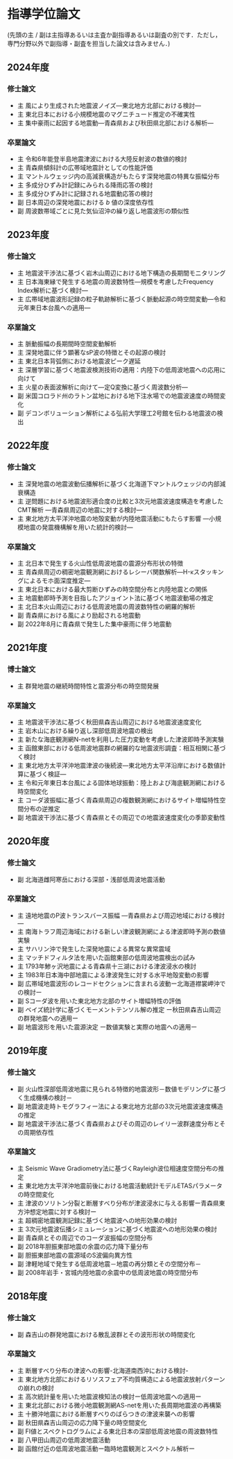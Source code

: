 # 指導学位論文

(先頭の<span class="thesis_main">主</span> / <span class="thesis_sub" >副</span>は主指導あるいは主査か副指導あるいは副査の別です．ただし，専門分野以外で副指導・副査を担当した論文は含みません．)

## 2024年度

### 修士論文

- <span class="thesis_main">主</span> 風により生成された地震波ノイズ—東北地方北部における検討—
- <span class="thesis_main">主</span> 東北日本における小規模地震のマグニチュード推定の不確実性
- <span class="thesis_main">主</span> 集中豪雨に起因する地震動—青森県および秋田県北部における解析—

### 卒業論文

- <span class="thesis_main">主</span> 令和6年能登半島地震津波における大陸反射波の数値的検討
- <span class="thesis_main">主</span> 青森県傾斜計の広帯域地震計としての性能評価
- <span class="thesis_main">主</span> マントルウェッジ内の高減衰構造がもたらす深発地震の特異な振幅分布
- <span class="thesis_main">主</span> 多成分ひずみ計記録にみられる降雨応答の検討
- <span class="thesis_main">主</span> 多成分ひずみ計に記録される地震動応答の検討
- <span class="thesis_sub" >副</span> 日本周辺の深発地震における $b$ 値の深度依存性
- <span class="thesis_sub" >副</span> 周波数帯域ごとに見た気仙沼沖の繰り返し地震波形の類似性

## 2023年度

### 修士論文

- <span class="thesis_main">主</span> 地震波干渉法に基づく岩木山周辺における地下構造の長期間モニタリング
- <span class="thesis_main">主</span> 日本海東縁で発生する地震の周波数特性―規模を考慮したFrequency Index解析に基づく検討―
- <span class="thesis_main">主</span> 広帯域地震波形記録の粒子軌跡解析に基づく脈動起源の時空間変動―令和元年東日本台風への適用―

### 卒業論文

- <span class="thesis_main">主</span> 脈動振幅の長期間時空間変動解析
- <span class="thesis_main">主</span> 深発地震に伴う顕著なsP波の特徴とその起源の検討
- <span class="thesis_main">主</span> 東北日本背弧側における地震波ピーク遅延
- <span class="thesis_main">主</span> 深層学習に基づく地震波検測技術の適用：内陸下の低周波地震への応用に向けて
- <span class="thesis_main">主</span> 火星の表面波解析に向けて―定Q変換に基づく周波数分析―
- <span class="thesis_sub" >副</span> 米国コロラド州のラトン盆地における地下注水場での地震波速度の時間変化
- <span class="thesis_sub" >副</span> デコンボリューション解析による弘前大学理工2号館を伝わる地震波の検出

## 2022年度

### 修士論文

- <span class="thesis_main">主</span> 深発地震の地震波動伝播解析に基づく北海道下マントルウェッジの内部減衰構造
- <span class="thesis_main">主</span> 逆問題における地震波形適合度の比較と3次元地震波速度構造を考慮したCMT解析 ―青森県周辺の地震に対する検討―
- <span class="thesis_main">主</span> 東北地方太平洋沖地震の地殻変動が内陸地震活動にもたらす影響 ―小規模地震の発震機構解を用いた統計的検討―

### 卒業論文

- <span class="thesis_main">主</span> 北日本で発生する火山性低周波地震の震源分布形状の特徴
- <span class="thesis_main">主</span> 青森県周辺の稠密地震観測網におけるレシーバ関数解析―H-κスタッキングによるモホ面深度推定―
- <span class="thesis_main">主</span> 東北日本における最大剪断ひずみの時空間分布と内陸地震との関係
- <span class="thesis_main">主</span> 地震動即時予測を目指したアジョイント法に基づく地震波動場の推定
- <span class="thesis_main">主</span> 北日本火山周辺における低周波地震の周波数特性の網羅的解析
- <span class="thesis_sub" >副</span> 青森県における風により励起される地震動
- <span class="thesis_sub" >副</span> 2022年8月に青森県で発生した集中豪雨に伴う地震動

## 2021年度

### 博士論文

- <span class="thesis_main">主</span> 群発地震の継続時間特性と震源分布の時空間発展

### 卒業論文

- <span class="thesis_main">主</span> 地震波干渉法に基づく秋田県森吉山周辺における地震波速度変化
- <span class="thesis_main">主</span> 岩木山における繰り返し深部低周波地震の検出
- <span class="thesis_main">主</span> 新たな海底観測網N-netを利用した圧力変動を考慮した津波即時予測実験
- <span class="thesis_main">主</span> 函館東部における低周波地震群の網羅的な地震波形調査：相互相関に基づく検討
- <span class="thesis_main">主</span> 東北地方太平洋沖地震津波の後続波―東北地方太平洋沿岸における数値計算に基づく検証―
- <span class="thesis_main">主</span> 令和元年東日本台風による固体地球振動：陸上および海底観測網における時空間変化
- <span class="thesis_main">主</span> コーダ波振幅に基づく青森県周辺の複数観測網におけるサイト増幅特性空間分布の逆推定
- <span class="thesis_sub" >副</span> 地震波干渉法に基づく青森県とその周辺での地震波速度変化の季節変動性

## 2020年度

### 修士論文

- <span class="thesis_sub" >副</span> 北海道雌阿寒岳における深部・浅部低周波地震活動

### 卒業論文

- <span class="thesis_main">主</span> 遠地地震のP波トランスバース振幅 —青森県および周辺地域における検討—
- <span class="thesis_main">主</span> 南海トラフ周辺海域における新しい津波観測網による津波即時予測の数値実験
- <span class="thesis_main">主</span> サハリン沖で発生した深発地震による異常な異常震域
- <span class="thesis_main">主</span> マッチドフィルタ法を用いた函館東部の低周波地震検出の試み
- <span class="thesis_main">主</span> 1793年鯵ヶ沢地震による青森県十三湖における津波浸水の検討
- <span class="thesis_main">主</span> 1983年日本海中部地震による津波発生に対する水平地殻変動の影響
- <span class="thesis_sub" >副</span> 広帯域地震波形のレコードセクションに含まれる波動ー北海道襟裳岬沖での検討ー
- <span class="thesis_sub" >副</span> Sコーダ波を用いた東北地方北部のサイト増幅特性の評価
- <span class="thesis_sub" >副</span> ベイズ統計学に基づくモーメントテンソル解の推定 ー秋田県森吉山周辺の群発地震への適用ー
- <span class="thesis_sub" >副</span> 地震波形を用いた震源決定 ー数値実験と実際の地震への適用ー

## 2019年度

### 修士論文

- <span class="thesis_sub" >副</span> 火山性深部低周波地震に見られる特徴的地震波形－数値モデリングに基づく生成機構の検討－
- <span class="thesis_sub" >副</span> 地震波走時トモグラフィー法による東北地方北部の3次元地震波速度構造の推定
- <span class="thesis_sub" >副</span> 地震波干渉法に基づく青森県およびその周辺のレイリー波群速度分布とその周期依存性

### 卒業論文

- <span class="thesis_main">主</span> Seismic Wave Gradiometry法に基づくRayleigh波位相速度空間分布の推定
- <span class="thesis_main">主</span> 東北地方太平洋沖地震前後における地震活動統計モデルETASパラメータの時空間変化
- <span class="thesis_main">主</span> 津波のソリトン分裂と断層すべり分布が津波浸水に与える影響ー青森県東方沖想定地震に対する検討ー
- <span class="thesis_main">主</span> 超稠密地震観測記録に基づく地震波への地形効果の検討
- <span class="thesis_main">主</span> 3次元地震波伝播シミュレーションに基づく地震波への地形効果の検討
- <span class="thesis_sub" >副</span> 青森県とその周辺でのコーダ波振幅の空間分布
- <span class="thesis_sub" >副</span> 2018年胆振東部地震の余震の応力降下量分布
- <span class="thesis_sub" >副</span> 胆振東部地震の震源域のS波偏向異方性
- <span class="thesis_sub" >副</span> 津軽地域で発生する低周波地震－地震の再分類とその空間分布－
- <span class="thesis_sub" >副</span> 2008年岩手・宮城内陸地震の余震中の低周波地震の時空間分布

## 2018年度

### 修士論文

- <span class="thesis_sub" >副</span> 森吉山の群発地震における散乱波群とその波形形状の時間変化

### 卒業論文

- <span class="thesis_main">主</span> 断層すべり分布の津波への影響-北海道南西沖における検討-
- <span class="thesis_main">主</span> 東北地方北部におけるリソスフェア不均質構造による地震波放射パターンの崩れの検討
- <span class="thesis_main">主</span> 高次統計量を用いた地震波検知法の検討ー低周波地震への適用ー
- <span class="thesis_main">主</span> 東北北部における微小地震観測網AS-netを用いた長周期地震波の再構築
- <span class="thesis_main">主</span> 十勝沖地震における断層すべりのばらつきの津波来襲への影響
- <span class="thesis_sub" >副</span> 秋田県森吉山周辺の応力降下量の時空間変化
- <span class="thesis_sub" >副</span> FI値とスペクトログラムによる東北日本の深部低周波地震の周波数特性
- <span class="thesis_sub" >副</span> 八甲田山周辺の低周波地震活動
- <span class="thesis_sub" >副</span> 函館付近の低周波地震活動ー臨時地震観測とスペクトル解析ー
